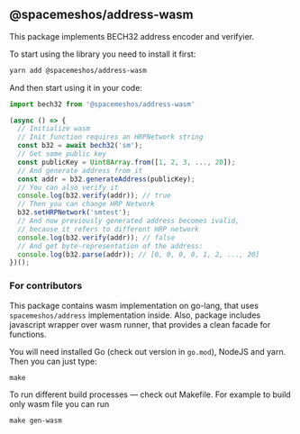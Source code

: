 ## @spacemeshos/address-wasm

This package implements BECH32 address encoder and verifyier.

To start using the library you need to install it first:
```sh
yarn add @spacemeshos/address-wasm
```

And then start using it in your code:
```js
import bech32 from '@spacemeshos/address-wasm'

(async () => {
  // Initialize wasm
  // Init function requires an HRPNetwork string
  const b32 = await bech32('sm');
  // Get some public key
  const publicKey = Uint8Array.from([1, 2, 3, ..., 20]);
  // And generate address from it
  const addr = b32.generateAddress(publicKey);
  // You can also verify it
  console.log(b32.verify(addr)); // true
  // Then you can change HRP Network
  b32.setHRPNetwork('smtest');
  // And now previously generated address becomes ivalid,
  // because it refers to different HRP network
  console.log(b32.verify(addr)); // false
  // And get byte-representation of the address:
  console.log(b32.parse(addr)); // [0, 0, 0, 0, 1, 2, ..., 20]
})();
```

### For contributors

This package contains wasm implementation on go-lang, that uses `spacemeshos/address` implementation inside.
Also, package includes javascript wrapper over wasm runner, that provides a clean facade for functions.

You will need installed Go (check out version in `go.mod`), NodeJS and yarn.
Then you can just type:
```
make
```

To run different build processes — check out Makefile. For example to build only wasm file you can run
```
make gen-wasm
```
